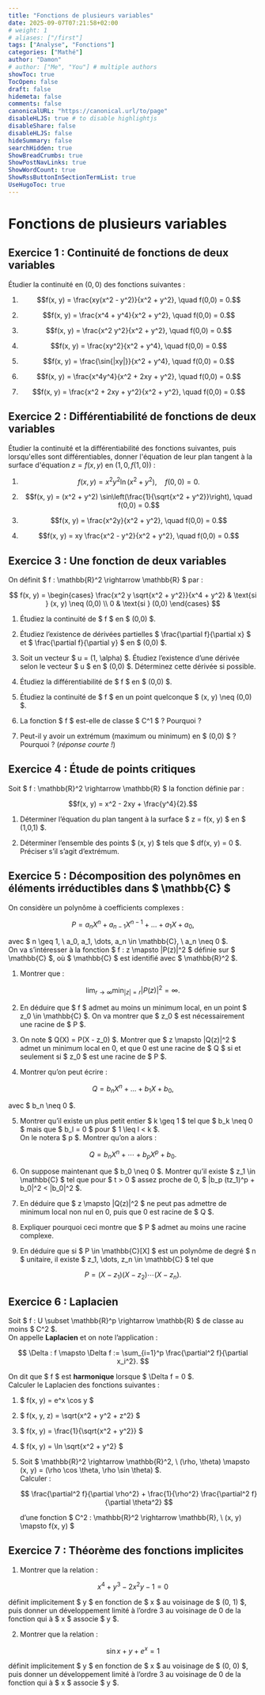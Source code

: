 ```yaml
---
title: "Fonctions de plusieurs variables"
date: 2025-09-07T07:21:58+02:00
# weight: 1
# aliases: ["/first"]
tags: ["Analyse", "Fonctions"]
categories: ["Mathé"]
author: "Damon"
# author: ["Me", "You"] # multiple authors
showToc: true
TocOpen: false
draft: false
hidemeta: false
comments: false
canonicalURL: "https://canonical.url/to/page"
disableHLJS: true # to disable highlightjs
disableShare: false
disableHLJS: false
hideSummary: false
searchHidden: true
ShowBreadCrumbs: true
ShowPostNavLinks: true
ShowWordCount: true
ShowRssButtonInSectionTermList: true
UseHugoToc: true
---
```


# Fonctions de plusieurs variables

## Exercice 1 : Continuité de fonctions de deux variables

Étudier la continuité en $(0,0)$ des fonctions suivantes :

1. $$f(x, y) = \frac{xy(x^2 - y^2)}{x^2 + y^2}, \quad f(0,0) = 0.$$

2. $$f(x, y) = \frac{x^4 + y^4}{x^2 + y^2}, \quad f(0,0) = 0.$$

3. $$f(x, y) = \frac{x^2 y^2}{x^2 + y^2}, \quad f(0,0) = 0.$$

4. $$f(x, y) = \frac{xy^2}{x^2 + y^4}, \quad f(0,0) = 0.$$

5. $$f(x, y) = \frac{\sin{|xy|}}{x^2 + y^4}, \quad f(0,0) = 0.$$

6. $$f(x, y) = \frac{x^4y^4}{x^2 + 2xy + y^2}, \quad f(0,0) = 0.$$

7. $$f(x, y) = \frac{x^2 + 2xy + y^2}{x^2 + y^2}, \quad f(0,0) = 0.$$


## Exercice 2 : Différentiabilité de fonctions de deux variables

Étudier la continuité et la différentiabilité des fonctions suivantes, puis lorsqu'elles sont différentiables, donner l'équation de leur plan tangent à la surface d'équation $z = f(x, y)$ en $(1,0,f(1,0))$ :


1. $$f(x, y) = x^2 y^2 \ln(x^2 + y^2), \quad f(0,0) = 0.$$

2. $$f(x, y) = (x^2 + y^2) \sin\left(\frac{1}{\sqrt{x^2 + y^2}}\right), \quad f(0,0) = 0.$$

3. $$f(x, y) = \frac{x^2y}{x^2 + y^2}, \quad f(0,0) = 0.$$

4. $$f(x, y) = xy \frac{x^2 - y^2}{x^2 + y^2}, \quad f(0,0) = 0.$$


## Exercice 3 : Une fonction de deux variables

On définit $ f : \mathbb{R}^2 \rightarrow \mathbb{R} $ par :

$$
f(x, y) = 
\begin{cases}
\frac{x^2 y \sqrt{x^2 + y^2}}{x^4 + y^2} & \text{si } (x, y) \neq (0,0) \\
0 & \text{si } (0,0)
\end{cases}
$$

1. Étudiez la continuité de $ f $ en $ (0,0) $.

2. Étudiez l’existence de dérivées partielles $ \frac{\partial f}{\partial x} $ et $ \frac{\partial f}{\partial y} $ en $ (0,0) $.

3. Soit un vecteur $ u = (1, \alpha) $. Étudiez l’existence d’une dérivée selon le vecteur $ u $ en $ (0,0) $. Déterminez cette dérivée si possible.

4. Étudiez la différentiabilité de $ f $ en $ (0,0) $.

5. Étudiez la continuité de $ f $ en un point quelconque $ (x, y) \neq (0,0) $.

6. La fonction $ f $ est-elle de classe $ C^1 $ ? Pourquoi ?

7. Peut-il y avoir un extrémum (maximum ou minimum) en $ (0,0) $ ? Pourquoi ? (*réponse courte !*)

## Exercice 4 : Étude de points critiques

Soit $ f : \mathbb{R}^2 \rightarrow \mathbb{R} $ la fonction définie par :

$$f(x, y) = x^2 - 2xy + \frac{y^4}{2}.$$

1. Déterminer l’équation du plan tangent à la surface $ z = f(x, y) $ en $ (1,0,1) $.

2. Déterminer l’ensemble des points $ (x, y) $ tels que $ df(x, y) = 0 $. Préciser s’il s’agit d’extrémum.


## Exercice 5 : Décomposition des polynômes en éléments irréductibles dans $ \mathbb{C} $

On considère un polynôme à coefficients complexes :

$$
P = a_n X^n + a_{n-1} X^{n-1} + \dots + a_1 X + a_0,
$$

avec $ n \geq 1, \ a_0, a_1, \dots, a_n \in \mathbb{C}, \ a_n \neq 0 $.  
On va s’intéresser à la fonction $ f : z \mapsto |P(z)|^2 $ définie sur $ \mathbb{C} $, où $ \mathbb{C} $ est identifié avec $ \mathbb{R}^2 $.

1. Montrer que :

$$
\lim_{r \to \infty} \min_{|z| = r} |P(z)|^2 = \infty.
$$

2. En déduire que $ f $ admet au moins un minimum local, en un point $ z_0 \in \mathbb{C} $. On va montrer que $ z_0 $ est nécessairement une racine de $ P $.

3. On note $ Q(X) = P(X - z_0) $. Montrer que $ z \mapsto |Q(z)|^2 $ admet un minimum local en 0, et que 0 est une racine de $ Q $ si et seulement si $ z_0 $ est une racine de $ P $.

4. Montrer qu’on peut écrire :

$$
Q = b_n X^n + \dots + b_1 X + b_0,
$$

avec $ b_n \neq 0 $.

5. Montrer qu’il existe un plus petit entier $ k \geq 1 $ tel que $ b_k \neq 0 $ mais que $ b_l = 0 $ pour $ 1 \leq l < k $.  
On le notera $ p $. Montrer qu’on a alors :

$$
Q = b_n X^n + \cdots + b_p X^p + b_0.
$$

6. On suppose maintenant que $ b_0 \neq 0 $. Montrer qu’il existe $ z_1 \in \mathbb{C} $ tel que pour $ t > 0 $ assez proche de 0, $ |b_p (tz_1)^p + b_0|^2 < |b_0|^2 $.

7. En déduire que $ z \mapsto |Q(z)|^2 $ ne peut pas admettre de minimum local non nul en 0, puis que 0 est racine de $ Q $.

8. Expliquer pourquoi ceci montre que $ P $ admet au moins une racine complexe.

9. En déduire que si $ P \in \mathbb{C}[X] $ est un polynôme de degré $ n $ unitaire, il existe $ z_1, \dots, z_n \in \mathbb{C} $ tel que

$$
P = (X - z_1)(X - z_2) \cdots (X - z_n).
$$


## Exercice 6 : Laplacien

Soit $ f : U \subset \mathbb{R}^p \rightarrow \mathbb{R} $ de classe au moins $ C^2 $.  
On appelle **Laplacien** et on note l’application :

$$
\Delta : f \mapsto \Delta f := \sum_{i=1}^p \frac{\partial^2 f}{\partial x_i^2}.
$$

On dit que $ f $ est **harmonique** lorsque $ \Delta f = 0 $.  
Calculer le Laplacien des fonctions suivantes :

1. $ f(x, y) = e^x \cos y $

2. $ f(x, y, z) = \sqrt{x^2 + y^2 + z^2} $

3. $ f(x, y) = \frac{1}{\sqrt{x^2 + y^2}} $

4. $ f(x, y) = \ln \sqrt{x^2 + y^2} $

5. Soit $ \mathbb{R}^2 \rightarrow \mathbb{R}^2, \ (\rho, \theta) \mapsto (x, y) = (\rho \cos \theta, \rho \sin \theta) $.  
   Calculer :

   $$
   \frac{\partial^2 f}{\partial \rho^2} + \frac{1}{\rho^2} \frac{\partial^2 f}{\partial \theta^2}
   $$

   d’une fonction $ C^2 : \mathbb{R}^2 \rightarrow \mathbb{R}, \ (x, y) \mapsto f(x, y) $


## Exercice 7 : Théorème des fonctions implicites

1. Montrer que la relation :

$$
x^4 + y^3 - 2x^2 y - 1 = 0
$$

définit implicitement $ y $ en fonction de $ x $ au voisinage de $ (0, 1) $, puis donner un développement limité à l’ordre 3 au voisinage de 0 de la fonction qui à $ x $ associe $ y $.

2. Montrer que la relation :

$$
\sin x + y + e^x = 1
$$

définit implicitement $ y $ en fonction de $ x $ au voisinage de $ (0, 0) $, puis donner un développement limité à l’ordre 3 au voisinage de 0 de la fonction qui à $ x $ associe $ y $.
